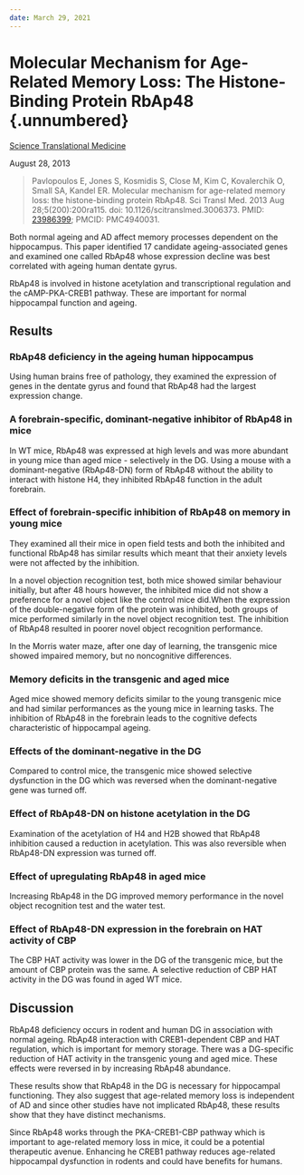 ```yaml
---
date: March 29, 2021
---
```


# Molecular Mechanism for Age-Related Memory Loss: The Histone-Binding Protein RbAp48 {.unnumbered}

[Science Translational Medicine](https://doi.org/10.1126/scitranslmed.3006373)

August 28, 2013

> Pavlopoulos E, Jones S, Kosmidis S, Close M, Kim C, Kovalerchik O, Small SA,
> Kandel ER. Molecular mechanism for age-related memory loss: the
> histone-binding protein RbAp48. Sci Transl Med. 2013 Aug 28;5(200):200ra115.
> doi: 10.1126/scitranslmed.3006373. PMID:
> [23986399](https://pubmed.ncbi.nlm.nih.gov/23986399); PMCID: PMC4940031.

Both normal ageing and AD affect memory processes dependent on the hippocampus.
This paper identified 17 candidate ageing-associated genes and examined one
called RbAp48 whose expression decline was best correlated with ageing human
dentate gyrus.

RbAp48 is involved in histone acetylation and transcriptional regulation and the
cAMP-PKA-CREB1 pathway. These are important for normal hippocampal function and
ageing.

## Results

### RbAp48 deficiency in the ageing human hippocampus

Using human brains free of pathology, they examined the expression of genes in
the dentate gyrus and found that RbAp48 had the largest expression change.

### A forebrain-specific, dominant-negative inhibitor of RbAp48 in mice

In WT mice, RbAp48 was expressed at high levels and was more abundant in young
mice than aged mice - selectively in the DG. Using a mouse with a
dominant-negative (RbAp48-DN) form of RbAp48 without the ability to interact with histone
H4, they inhibited RbAp48 function in the adult forebrain.

### Effect of forebrain-specific inhibition of RbAp48 on memory in young mice

They examined all their mice in open field tests and both the inhibited and
functional RbAp48 has similar results which meant that their anxiety levels were
not affected by the inhibition.

In a novel objection recognition test, both mice showed similar behaviour
initially, but after 48 hours however, the inhibited mice did not show a
preference for a novel object like the control mice did.When the expression of
the double-negative form of the protein was inhibited, both groups of mice
performed similarly in the novel object recognition test. The inhibition of
RbAp48 resulted in poorer novel object recognition performance.

In the Morris water maze, after one day of learning, the transgenic mice showed
impaired memory, but no noncognitive differences.

### Memory deficits in the transgenic and aged mice

Aged mice showed memory deficits similar to the young transgenic mice and had
similar performances as the young mice in learning tasks. The inhibition of
RbAp48 in the forebrain leads to the cognitive defects characteristic of
hippocampal ageing.

### Effects of the dominant-negative in the DG

Compared to control mice, the transgenic mice showed selective dysfunction in
the DG which was reversed when the dominant-negative gene was turned off.

### Effect of RbAp48-DN on histone acetylation in the DG

Examination of the acetylation of H4 and H2B showed that RbAp48 inhibition
caused a reduction in acetylation. This was also reversible when RbAp48-DN
expression was turned off.

### Effect of upregulating RbAp48 in aged mice

Increasing RbAp48 in the DG improved memory performance in the novel object
recognition test and the water test.

### Effect of RbAp48-DN expression in the forebrain on HAT activity of CBP

The CBP HAT activity was lower in the DG of the transgenic mice, but the amount
of CBP protein was the same. A selective reduction of CBP HAT activity in the DG
was found in aged WT mice.

## Discussion

RbAp48 deficiency occurs in rodent and human DG in association with normal
ageing. RbAp48 interaction with CREB1-dependent CBP and HAT regulation, which is
important for memory storage. There was a DG-specific reduction of HAT activity
in the transgenic young and aged mice. These effects were reversed in by
increasing RbAp48 abundance.

These results show that RbAp48 in the DG is necessary for hippocampal
functioning. They also suggest that age-related memory loss is independent of
AD and since other studies have not implicated RbAp48, these results show that
they have distinct mechanisms.

Since RbAp48 works through the PKA-CREB1-CBP pathway which is important to
age-related memory loss in mice, it could be a potential therapeutic avenue.
Enhancing he CREB1 pathway reduces age-related hippocampal dysfunction in
rodents and could have benefits for humans.
